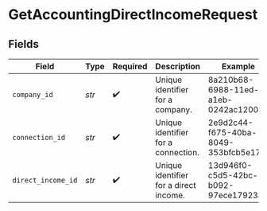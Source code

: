 # GetAccountingDirectIncomeRequest


## Fields

| Field                                  | Type                                   | Required                               | Description                            | Example                                |
| -------------------------------------- | -------------------------------------- | -------------------------------------- | -------------------------------------- | -------------------------------------- |
| `company_id`                           | *str*                                  | :heavy_check_mark:                     | Unique identifier for a company.       | 8a210b68-6988-11ed-a1eb-0242ac120002   |
| `connection_id`                        | *str*                                  | :heavy_check_mark:                     | Unique identifier for a connection.    | 2e9d2c44-f675-40ba-8049-353bfcb5e171   |
| `direct_income_id`                     | *str*                                  | :heavy_check_mark:                     | Unique identifier for a direct income. | 13d946f0-c5d5-42bc-b092-97ece17923ab   |